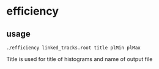 # efficiency
## usage
`./efficiency linked_tracks.root title plMin plMax`

Title is used for title of histograms and name of output file
